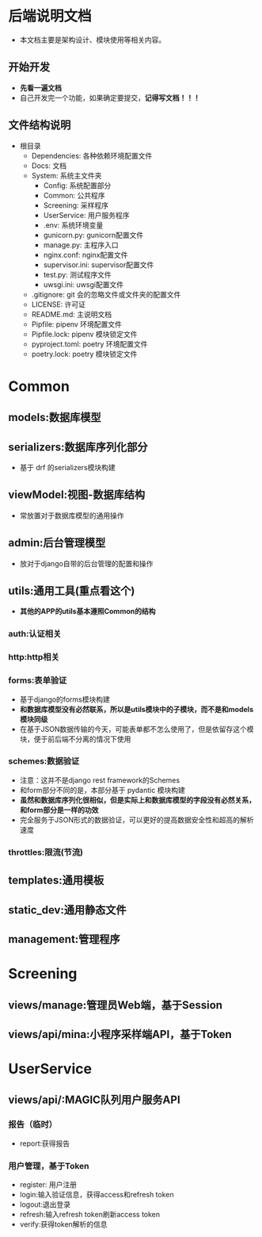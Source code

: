 # 后端说明文档

- 本文档主要是架构设计、模块使用等相关内容。

## 开始开发

- **先看一遍文档**
- 自己开发完一个功能，如果确定要提交，**记得写文档！！！**

## 文件结构说明

- 根目录
    - Dependencies: 各种依赖环境配置文件
    - Docs: 文档
    - System: 系统主文件夹
        - Config: 系统配置部分
        - Common: 公共程序
        - Screening: 采样程序
        - UserService: 用户服务程序
        - .env: 系统环境变量
        - gunicorn.py: gunicorn配置文件
        - manage.py: 主程序入口
        - nginx.conf: nginx配置文件
        - supervisor.ini: supervisor配置文件
        - test.py: 测试程序文件
        - uwsgi.ini: uwsgi配置文件
    - .gitignore: git 会的忽略文件或文件夹的配置文件
    - LICENSE: 许可证
    - README.md: 主说明文档
    - Pipfile: pipenv 环境配置文件
    - Pipfile.lock: pipenv 模块锁定文件
    - pyproject.toml: poetry 环境配置文件
    - poetry.lock: poetry 模块锁定文件

# Common

## models:数据库模型

## serializers:数据库序列化部分

- 基于 drf 的serializers模块构建

## viewModel:视图-数据库结构

- 常放置对于数据库模型的通用操作

## admin:后台管理模型

- 放对于django自带的后台管理的配置和操作

## utils:通用工具(重点看这个)

- **其他的APP的utils基本遵照Common的结构**

### auth:认证相关

### http:http相关

### forms:表单验证

- 基于django的forms模块构建
- **和数据库模型没有必然联系，所以是utils模块中的子模块，而不是和models模块同级**
- 在基于JSON数据传输的今天，可能表单都不怎么使用了，但是依留存这个模块，便于前后端不分离的情况下使用

### schemes:数据验证

- 注意：这并不是django rest framework的Schemes
- 和form部分不同的是，本部分基于 pydantic 模块构建
- **虽然和数据库序列化很相似，但是实际上和数据库模型的字段没有必然关系，和form部分是一样的功效**
- 完全服务于JSON形式的数据验证，可以更好的提高数据安全性和超高的解析速度

### throttles:限流(节流)

## templates:通用模板

## static_dev:通用静态文件

## management:管理程序

# Screening

## views/manage:管理员Web端，基于Session

## views/api/mina:小程序采样端API，基于Token

# UserService

## views/api/:MAGIC队列用户服务API

### 报告（临时）

- report:获得报告

### 用户管理，基于Token

- register: 用户注册
- login:输入验证信息，获得access和refresh token
- logout:退出登录
- refresh:输入refresh token刷新access token
- verify:获得token解析的信息

